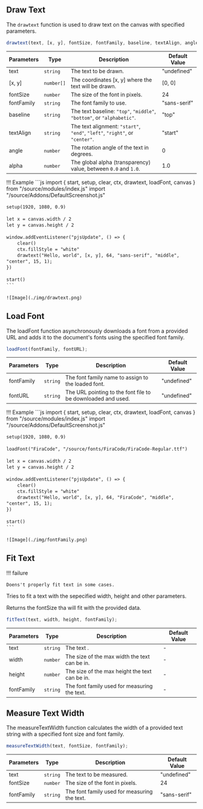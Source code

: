 ## **Draw Text**

The `drawtext` function is used to draw text on the canvas with specified parameters.

```js
drawtext(text, [x, y], fontSize, fontFamily, baseline, textAlign, angle, alpha);
```

| Parameters | Type        | Description                                                                 | Default Value |
|------------|-------------|-----------------------------------------------------------------------------|---------------|
| text       | `string`    | The text to be drawn.                                                       | "undefined"   |
| [x, y]     | `number[]`  | The coordinates [x, y] where the text will be drawn.                        | [0, 0]        |
| fontSize   | `number`    | The size of the font in pixels.                                             | 24            |
| fontFamily | `string`    | The font family to use.                                                     | "sans-serif"  |
| baseline   | `string`    | The text baseline: `"top"`, `"middle"`, `"bottom"`, or `"alphabetic"`.      | "top"         |
| textAlign  | `string`    | The text alignment: `"start"`, `"end"`, `"left"`, `"right"`, or `"center"`. | "start"       |
| angle      | `number`    | The rotation angle of the text in degrees.                                  | 0             |
| alpha      | `number`    | The global alpha (transparency) value, between `0.0` and `1.0`.             | 1.0           |


!!! Example
    ```js
    import { start, setup, clear, ctx, drawtext, loadFont, canvas } from "/source/modules/index.js"
    import "/source/Addons/DefaultScreenshot.js"

    setup(1920, 1080, 0.9)

    let x = canvas.width / 2
    let y = canvas.height / 2

    window.addEventListener("pjsUpdate", () => {
        clear()
        ctx.fillStyle = "white"
        drawtext("Hello, world", [x, y], 64, "sans-serif", "middle", "center", 15, 1);
    })

    start()
    ```

    ![Image](./img/drawtext.png)

## **Load Font**

The loadFont function asynchronously downloads a font from a provided URL and adds it to the document's fonts using the specified font family.

```js
loadFont(fontFamily, fontURL);
```

| Parameters | Type        | Description                                                                 | Default Value |
|------------|-------------|-----------------------------------------------------------------------------|---------------|
| fontFamily | `string`    | The font family name to assign to the loaded font.                          | "undefined"   |
| fontURL    | `string`    | The URL pointing to the font file to be downloaded and used.                | "undefined"   |

!!! Example
    ```js
    import { start, setup, clear, ctx, drawtext, loadFont, canvas } from "/source/modules/index.js"
    import "/source/Addons/DefaultScreenshot.js"
    
    
    setup(1920, 1080, 0.9)
    
    loadFont("FiraCode", "/source/fonts/FiraCode/FiraCode-Regular.ttf")
    
    let x = canvas.width / 2
    let y = canvas.height / 2
    
    window.addEventListener("pjsUpdate", () => {
        clear()
        ctx.fillStyle = "white"
        drawtext("Hello, world", [x, y], 64, "FiraCode", "middle", "center", 15, 1);
    })
    
    start()
    ```
    
    ![Image](./img/fontFamily.png)

## **Fit Text**
!!! failure

    Doens't properly fit text in some cases.

Tries to fit a text with the sepecified width, height and other parameters.

Returns the fontSize tha will fit with the provided data.

```js
fitText(text, width, height, fontFamily);
```

| Parameters | Type        | Description                                                                 | Default Value |
|------------|-------------|-----------------------------------------------------------------------------|---------------|
| text       | `string`    | The text .                                                                  | -             |
| width      | `number`    | The size of the max width the text can be in.                               | -             |
| height     |  `number`   | The size of the max height the text can be in.                              | -             |
| fontFamily | `string`    | The font family used for measuring the text.	                             | -             |

## **Measure Text Width**

The measureTextWidth function calculates the width of a provided text string with a specified font size and font family.

```js
measureTextWidth(text, fontSize, fontFamily);
```

| Parameters | Type        | Description                                                                 | Default Value |
|------------|-------------|-----------------------------------------------------------------------------|---------------|
| text       | `string`    | The text to be measured.                                                    | "undefined"   |
| fontSize   | `number`    | The size of the font in pixels.                                             | 24            |
| fontFamily | `string`    | The font family used for measuring the text.	                             | "sans-serif"  |

